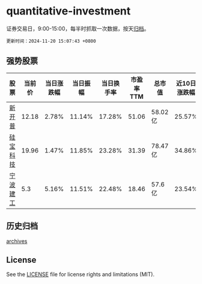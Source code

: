 # quantitative-investment

证券交易日，9:00-15:00，每半时抓取一次数据，按天[归档](archives)。

`更新时间：2024-11-20 15:07:43 +0800`

## 强势股票

|股票|当前价|当日涨跌幅|当日振幅|当日换手率|市盈率TTM|总市值|近10日涨跌幅|
|----|----|----|----|----|----|----|----|
|[新开普](https://xueqiu.com/S/SZ300248)|12.18|2.78%|11.14%|17.28%|51.06|58.02亿|25.57%|
|[硅宝科技](https://xueqiu.com/S/SZ300019)|19.96|1.47%|11.85%|23.28%|31.39|78.47亿|34.86%|
|[宁波建工](https://xueqiu.com/S/SH601789)|5.3|5.16%|11.51%|22.48%|18.46|57.6亿|23.54%|

## 历史归档

[archives](archives)

## License

See the [LICENSE](LICENSE) file for license rights and limitations (MIT).